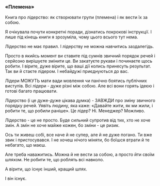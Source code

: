 ### «Племена»

Книга про лідерство: як створювати групи (племена) і як вести їх за собою.

Я очікувала почути конкретні поради, дізнатись покрокові інструкції. І лише під кінець книги я зрозуміла, чому цього всього тут нема.

Лідерство не має правил. І лідерству не можна навчитись заздалегідь.

Просто в якийсь момент ви ставите під сумнів звичний порядок речей і серйозно вирішуєте змінити це. Ви закатуєте рукави і починаєте щось робити. І вірите, дуже вірите, що ваші дії колись принесуть результат. Так ви й стаєте лідером. І небайдужі приєднуються до вас.

Лідери МОЖУТЬ мати вади мовлення чи панічно боятись публічних виступів. Всі лідери - дуже різні між собою. Але всі вони горять ідеєю і готові багато працювати.

Лідерство (і це дуже-дуже цікава думка) - ЗАВЖДИ про зміну звичного порядку речей. Уявіть людину, яка каже: «Давайте  жити, як ми жили, і робити те, що робили раніше». Це лідер? Ні. Менеджер? Можливо.

Лідерство - це не просто. Буде сильний супротив від тих, хто не хоче змін. А змін не хоче майже кожен, бо зміни - це ризик.

Ось ти живеш собі, все наче й не супер, але й не дуже погано. Ти вже звик і пристосувався. І не хочеш нічого міняти, бо боїшся втрати й те небагато, що маєш.

Але треба наважитись. Можна й не вести за собою, а просто йти своїм шляхом. Не робити те, що роблять всі навколо.

А вірити, що існує інший, кращий шлях.

І він існує.
